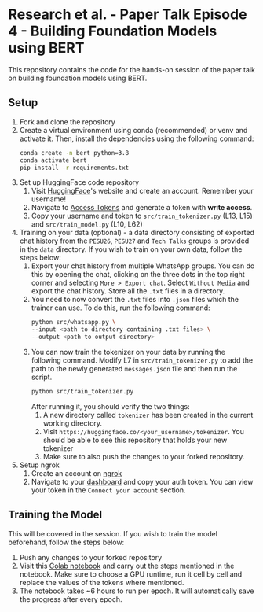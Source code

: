 # Research et al. - Paper Talk Episode 4 - Building Foundation Models using BERT

This repository contains the code for the hands-on session of the paper talk on building foundation models using BERT.

## Setup

1. Fork and clone the repository
2. Create a virtual environment using conda (recommended) or venv and activate it. Then, install the dependencies using
   the following command:
    ```bash
    conda create -n bert python=3.8
    conda activate bert
    pip install -r requirements.txt
    ```
3. Set up HuggingFace code repository
    1. Visit [HuggingFace](https://huggingface.co/)'s website and create an account. Remember your username!
    2. Navigate to [Access Tokens](https://huggingface.co/settings/tokens) and generate a token with **write access**.
    3. Copy your username and token to `src/train_tokenizer.py` (L13, L15) and `src/train_model.py` (L10, L62)
4. Training on your data (optional) - a data directory consisting of exported chat history from the `PESU26`, `PESU27`
   and `Tech Talks` groups is provided in the `data` directory. If you wish to train on your own data, follow the steps
   below:
    1. Export your chat history from multiple WhatsApp groups. You can do this by opening the chat, clicking on the
       three dots in the top right corner and selecting `More > Export chat`. Select `Without Media` and export the
       chat history. Store all the `.txt` files in a directory.
    2. You need to now convert the `.txt` files into `.json` files which the trainer can use. To do this, run the
       following command:
        ```bash
        python src/whatsapp.py \
        --input <path to directory containing .txt files> \
        --output <path to output directory>
        ``` 
    3. You can now train the tokenizer on your data by running the following command. Modify L7
       in `src/train_tokenizer.py` to add the path to the newly generated `messages.json` file and then run the script.
        ```bash
        python src/train_tokenizer.py
        ```
       After running it, you should verify the two things:
        1. A new directory called `tokenizer` has been created in the current working directory.
        2. Visit `https://huggingface.co/<your_username>/tokenizer`. You should be able to see this repository that
           holds your new tokenizer
        3. Make sure to also push the changes to your forked repository.
5. Setup ngrok
    1. Create an account on [ngrok](https://ngrok.com/)
    2. Navigate to your [dashboard](https://dashboard.ngrok.com/get-started/setup) and copy your auth token. You can
       view your token in the `Connect your account` section.

## Training the Model

This will be covered in the session. If you wish to train the model beforehand, follow the steps below:

1. Push any changes to your forked repository
2. Visit this [Colab notebook](https://colab.research.google.com/drive/1VV9icZiJoc1wb756-WO-hcIDqOEl5W-C?usp=sharing)
   and carry out the steps mentioned in the notebook. Make sure to choose a GPU runtime, run it cell by cell and replace the values of the
   tokens where mentioned. 
3. The notebook takes ~6 hours to run per epoch. It will automatically save the progress after every epoch. 
